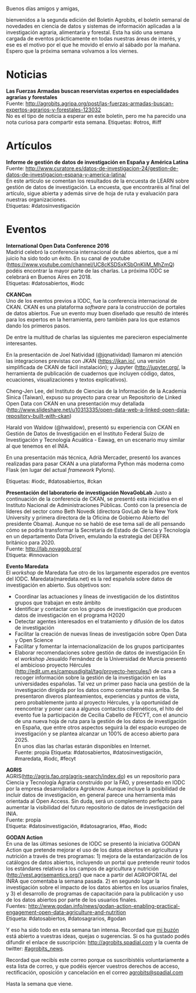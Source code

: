 Buenos días amigos y amigas,

bienvenidos a la segunda edición del Boletín Agrobits, el boletín semanal de novedades en ciencia de datos y sistemas de
información aplicadas a la investigación agraria, alimentaria y forestal. Esta ha sido una semana cargada de eventos
prácticamente en todas nuestras áreas de interés, y ese es el motivo por el que he movido el envío al sábado por la mañana. Espero que la próxima semana volvamos a los viernes.

# Noticias

**Las Fuerzas Armadas buscan reservistas expertos en especialidades agrarias y forestales**  
Fuente: http://agrobits.agripa.org/post/las-fuerzas-armadas-buscan-expertos-agrarios-y-forestales-123032  
No es el tipo de noticia a esperar en este boletín, pero me ha parecido una nota curiosa para compartir esta semana.
Etiquetas: #otros, #iiff

# Artículos

**Informe de gestión de datos de investigación en España y América Latina**  
Fuente: http://www.curatore.es/datos-de-investigacion-24/gestion-de-datos-de-investigacion-espana-y-america-latina/  
En este artículo se comentan los resultados de la encuesta de LEARN sobre gestión de datos de investigación. La encuesta,
que encontraréis al final del artículo, sigue abierta y además sirve de hoja de ruta y evaluación para nuestras organizaciones.  
Etiquetas: #datosinvestigación  

# Eventos

**International Open Data Conference 2016**  
Madrid celebró la conferencia internacional de datos abiertos, que a mí juicio ha sido todo un éxito. En su canal de youtube (https://www.youtube.com/channel/UC8cKSDSxKSbOnKliM_MhZmQ) podéis encontrar la mayor parte de las charlas. La próxima IODC se celebrará en Buenos Aires en 2018.  
Etiquetas: #datosabiertos, #iodc

**CKANCon**  
Uno de los eventos previos a IODC, fue la conferencia internacional de CKAN. CKAN es una plataforma *software* para la construcción de portales de datos abiertos. Fue un evento muy buen diseñado que resultó de interés para los expertos en la herramienta, pero también para los que estamos dando los primeros pasos.  

De entre la multitud de charlas las siguientes me parecieron especialmente interesantes.  

En la presentación de Joel Natividad (@jqnatividad) llamaron mi atención las integraciones previstas con JKAN (https://jkan.io/, una versión simplificada de CKAN de fácil instalación); y Jupyter (http://jupyter.org/, la herramienta de publicación de cuadernos que incluyen código, datos, ecuaciones, visualizaciones y textos explicativos).  

Cheng-Jen Lee, del Instituto de Ciencias de la Información de la Academia Sinica (Taiwan), expuso su proyecto para crear un 
Repositorio de Linked Open Data con CKAN en una presentación muy detallada (http://www.slideshare.net/u10313335/open-data-web-a-linked-open-data-repository-built-with-ckan)  

Harald von Waldow (@hwaldow), presentó su experiencia con CKAN en Gestión de Datos de Investigación en el Instituto Federal Suizo de Investigación y Tecnología Acuática - Eawag, en un escenario muy similar al que tenemos en el INIA.

En una presentación más técnica, Adrià Mercader, presentó los avances realizadas para pasar CKAN a una plataforma Python más moderna como Flask (en lugar del actual *framework* Pylons).

Etiquetas: #iodc, #datosabiertos, #ckan

**Presentación del laboratorio de investigación NovaGobLab**
Justo a continuación de la conferencia de CKAN, se presentó esta iniciativa en el Instituto Nacional de Administraciones Públicas. Contó con la presencia de líderes del sector como Beth Novedk (directora GovLab de la New York University y primera directora de la Oficina de Gobierno Abierto del presidente Obama). Aunque no se habló de ese tema salí de allí pensando cómo se podría transformar la Secretaría de Estado de Ciencia y Tecnología en un departamento Data Driven, emulando la estrategia del DEFRA británico para 2020.       
Fuente: http://lab.novagob.org/  
Etiqueta: #innovacion

**Evento Maredata**  
El *workshop* de Maredata fue otro de los largamente esperados pre eventos del IODC. Maredata(maredata.net) es la red española sobre datos de investigación en abierto. Sus objetivos son:  
* Coordinar las actuaciones y líneas de investigación de los distintitos grupos que trabajan en este ámbito
* Identificar y contactar con los grupos de investigación que producen datos de investigación en el programa H2020
* Detectar agentes interesados en el tratamiento y difusión de los datos de investigación
* Facilitar la creación de nuevas líneas de investigación sobre Open Data y Open Science
* Facilitar y fomentar la internacionalización de los grupos participantes
* Elaborar recomendaciones sobre gestión de datos de investigación
En el *workshop* Jesualdo Fernández de la Universidad de Murcia presentó el ambicioso proyecto Hércules (http://edit.um.es/campusdigital/tag/proyecto-hercules/) de cara a recoger información sobre la gestión de la investigación en las universidades españolas. Tal vez un primer paso hacia una gestión de la investigación dirigida por los datos como comentaba más arriba.
Se presentaron diveros planteamientos, experiencias y puntos de vista, pero probablemente junto al proyecto Hércules, y la oportunidad de reencontrar y poner cara a algunos contactos cibernéticos, el hito del evento fue la participación de Cecilia Cabello de FECYT, con el anuncio de una nueva hoja de ruta para la gestión de los datos de investigación en España, que entre otros aspectos seguirá la del espacio europeo de investigación y se plantea alcanzar un 100% de acceso abierto para 2025.  
En unos días las charlas estarán disponibles en Internet.  
Fuente: propia
Etiqueta: #datosabiertos, #datosinvestigación, #maredata, #iodc, #fecyt

**AGRIS**  
AGRIS(http://agris.fao.org/agris-search/index.do) es un repositorio para Ciencia y Tecnología Agraria construído por la FAO, y presentado en IODC por la empresa desarrolladora Agroknow. Aunque incluye la posibilidad de incluir datos de investigación, en general parece una herramienta más orientada al Open Access. Sin duda, será un complemento perfecto para aumentar la visibilidad del futuro repositorio de datos de investigación del INIA.  
Fuente: propia  
Etiqueta: #datosinvestigación, #datosagrarios, #fao, #iodc

**GODAN Action**  
En una de las últimas sesiones de IODC se presentó la iniciativa GODAN Action que pretende mejorar el uso de los datos abiertos en agricultura y nutrición a través de tres programas: 1) mejora de la estandarización de los catálogos de datos abiertos, incluyendo un portal que pretende reunir todos los estándares relativos a los campos de agricultura y nutrición (http://vest.agrisemantics.org/) que nace a partir del AGROPORTAL del INRA que comentaba la semana pasada. 2) en segundo lugar la investigación sobre el impacto de los datos abiertos en los usuarios finales, y 3) el desarrollo de programas de capacitación para la publicación y uso de los datos abiertos por parte de los usuarios finales.  
Fuentes: http://www.godan.info/news/godan-action-enabling-practical-engagement-open-data-agriculture-and-nutrition  
Etiqueta: #datosabiertos, #datosagrarios, #godan

Y eso ha sido todo en esta semana tan intensa. Recordad que [mi buzón](mailto://agrobits@spadial.com) está abierto 
a vuestras ideas, quejas o sugerencias. 
Si os ha gustado podés difundir el enlace de suscripción: http://agrobits.spadial.com y la cuenta de 
twitter: [#agrobits_news](http://twitter.com/agrobits_news).

Recordad que recibís este correo porque os suscribistéis voluntariamente a esta lista de correo, y que 
podéis ejercer vuestros derechos de acceso, rectificación, oposición y cancelación en el correo 
[agrobits@spadial.com](mailto://agrobits@spadial.com)

Hasta la semana que viene.
